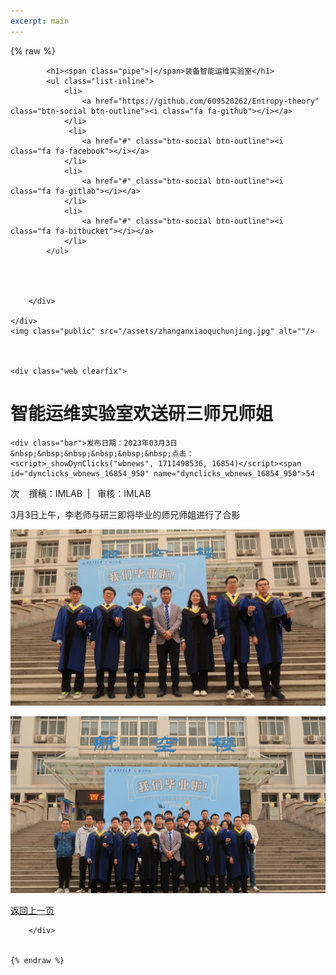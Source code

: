 ```yaml
---
excerpt: main
---
```


{% raw %}
<div class="header_down">
		<div class="wrap">
			
			<h1><span class="pipe">|</span>装备智能运维实验室</h1>
			<ul class="list-inline">
				<li>
					<a href="https://github.com/609520262/Entropy-theory" class="btn-social btn-outline"><i class="fa fa-github"></i></a>
				</li>
				 <li>
					<a href="#" class="btn-social btn-outline"><i class="fa fa-facebook"></i></a>
				</li>
				<li>
					<a href="#" class="btn-social btn-outline"><i class="fa fa-gitlab"></i></a>
				</li> 
				<li>
					<a href="#" class="btn-social btn-outline"><i class="fa fa-bitbucket"></i></a>
				</li>
			</ul>
			
			
			
			
		</div>
		
	</div>
	<img class="public" src="/assets/zhanganxiaoquchunjing.jpg" alt=""/>
	
	

	<div class="web clearfix">
            

<script language="javascript" src="../../_dwr/interface/NewsvoteDWR.js"></script><script language="javascript" src="../../_dwr/engine.js"></script><script language="javascript" src="/system/resource/js/news/newscontent.js"></script><link href="/system/resource/js/photoswipe/3.0.5.1/photoswipe.css" type="text/css" rel="stylesheet"><script language="javascript" src="/system/resource/js/photoswipe/3.0.5.1/pw.js"></script><link rel="stylesheet" content-type="text/css" href="/system/resource/style/component/news/content/format4.css"><script language="javascript" src="/system/resource/js/ajax.js"></script><form name="_newscontent_fromname">
<div class="content">
    <h1>智能运维实验室欢送研三师兄师姐</h1>
    
    <div class="bar">发布日期：2023年03月3日&nbsp;&nbsp;&nbsp;&nbsp;&nbsp;&nbsp;点击：<script>_showDynClicks("wbnews", 1711498536, 16854)</script><span id="dynclicks_wbnews_16854_950" name="dynclicks_wbnews_16854_950">54
</span>次<span class="fr">&nbsp;&nbsp;&nbsp;&nbsp;撰稿：IMLAB&nbsp;&nbsp;|&nbsp;&nbsp;&nbsp;审核：IMLAB</span></div>
    <div id="vsb_content_4" class="nr"><div class="v_news_content">
<p class="vsbcontent_start">3月3日上午，李老师与研三即将毕业的师兄师姐进行了合影</p><p class="vsbcontent_img"><img src="/assets/微信图片_20230416162710.jpg" width="600" vsbhref="vurl" vurl="/_vsl/86AB1D990D10686343D177A3CA1DFEAE/29D9B00D/4F935" vheight="" vwidth="600" orisrc="/__local/F/BD/0D/A8A29B60337F45D93567690FCB0_DDBCFB3F_2F9257.jpg" class="img_vsb_content"></p>
<p class="vsbcontent_img"><img src="/assets/News/微信图片_20230416163150.jpg" width="600" vsbhref="vurl" vurl="/_vsl/86AB1D990D10686343D177A3CA1DFEAE/29D9B00D/4F935" vheight="" vwidth="600" orisrc="/__local/F/BD/0D/A8A29B60337F45D93567690FCB0_DDBCFB3F_2F9257.jpg" class="img_vsb_content"></p>

</div></div><div id="div_vote_id"></div>
    </div>
	<div class="rst-footer-buttons" role="navigation" aria-label="页脚">
                        <a href="/News" class="btn btn-neutral float-right" title="动态" accesskey="n" rel="next">返回上一页 <span class="fa fa-arrow-circle-right" aria-hidden="true"></span></a>
                    </div>
</form>


        </div>
	
	
	{% endraw %}